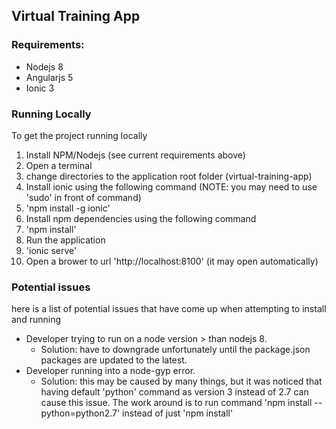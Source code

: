 ## Virtual Training App

### Requirements:
* Nodejs 8
* Angularjs 5
* Ionic 3

### Running Locally

To get the project running locally
1. Install NPM/Nodejs (see current requirements above)
1. Open a terminal
1. change directories to the application root folder (virtual-training-app)
1. Install ionic using the following command (NOTE: you may need to use 'sudo' in front of command)
  1. 'npm install -g ionic'
1. Install npm dependencies using the following command
  1. 'npm install'
1. Run the application
  1. 'ionic serve'
1. Open a brower to url 'http://localhost:8100'  (it may open automatically)

### Potential issues
here is a list of potential issues that have come up when attempting to install and running

* Developer trying to run on a node version > than nodejs 8.
  * Solution: have to downgrade unfortunately until the package.json packages are updated to the latest.
* Developer running into a node-gyp error.
  * Solution: this may be caused by many things, but it was noticed that having default 'python' command as version 3 instead of 2.7 can cause this issue.
      The work around is to run command 'npm install --python=python2.7' instead of just 'npm install'

